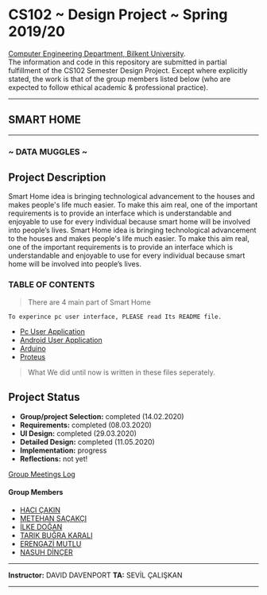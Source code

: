 # CS102 ~ Design Project ~ Spring 2019/20
[Computer Engineering Department, Bilkent University](http://w3.cs.bilkent.edu.tr/en/).  
The information and code in this repository are submitted in partial fulfillment of the CS102 Semester Design Project. Except where explicitly stated, the work is that of the group members listed below (who are expected to follow ethical academic & professional practice).
****
## SMART HOME
****
### ~ DATA MUGGLES ~

## Project Description
Smart Home idea is bringing technological advancement to the houses and makes people's life much easier. To make this aim real, one of the important requirements is to provide an interface which is understandable and enjoyable to use for every individual because smart home will be involved into people’s lives. Smart Home idea is bringing technological advancement to the houses and makes people's life much easier. To make this aim real, one of the important requirements is to provide an interface which is understandable and enjoyable to use for every individual because smart home will be involved into people’s lives.

### TABLE OF CONTENTS
> There are 4 main part of Smart Home
```
To experince pc user interface, PLEASE read Its README file.
```
- [Pc User Application](detailed/PC_USER_INTERFACE_README.md)
- [Android User Application](detailed/ANDROID_USER_INTERFACE_README.md)
- [Arduino](detailed/ARDUINO_README.md)
- [Proteus](detailed/PROTEUS_README.md)
> What We did until now is written in these files seperately.

## Project Status
+ **Group/project Selection:** completed (14.02.2020)
+ **Requirements:** completed (08.03.2020)
+ **UI Design:** completed (29.03.2020)
+ **Detailed Design:** completed (11.05.2020)
+ **Implementation:** progress
+ **Reflections:** not yet!

[Group Meetings Log](group/meetingslog.md)
#### Group Members
- [HACI ÇAKIN](group/haci_cakin_log.md)
- [METEHAN SAÇAKÇI](group/metehan_sacakci_log.md)
- [İLKE DOĞAN](group/ilke_dogan_log.md)
- [TARIK BUĞRA KARALI](group/tarik_karali_log.md)
- [ERENGAZİ MUTLU](group/erengazi_mutlu_log.md)
- [NASUH DİNÇER](group/nasuh_dincer_log.md)

****
**Instructor:** DAVID DAVENPORT   **TA:**  SEVİL ÇALIŞKAN
****
